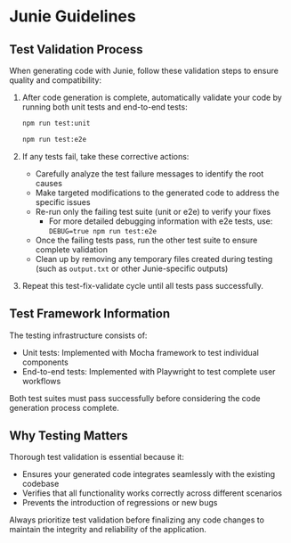 # Junie Guidelines

## Test Validation Process

When generating code with Junie, follow these validation steps to ensure quality and compatibility:

1. After code generation is complete, automatically validate your code by running both unit tests and end-to-end tests:
   ```bash
   npm run test:unit
   ```
   ```bash
   npm run test:e2e
   ```

2. If any tests fail, take these corrective actions:
   - Carefully analyze the test failure messages to identify the root causes
   - Make targeted modifications to the generated code to address the specific issues
   - Re-run only the failing test suite (unit or e2e) to verify your fixes
     - For more detailed debugging information with e2e tests, use: `DEBUG=true npm run test:e2e`
   - Once the failing tests pass, run the other test suite to ensure complete validation
   - Clean up by removing any temporary files created during testing (such as `output.txt` or other Junie-specific outputs)

3. Repeat this test-fix-validate cycle until all tests pass successfully.

## Test Framework Information

The testing infrastructure consists of:
- Unit tests: Implemented with Mocha framework to test individual components
- End-to-end tests: Implemented with Playwright to test complete user workflows

Both test suites must pass successfully before considering the code generation process complete.

## Why Testing Matters

Thorough test validation is essential because it:
- Ensures your generated code integrates seamlessly with the existing codebase
- Verifies that all functionality works correctly across different scenarios
- Prevents the introduction of regressions or new bugs

Always prioritize test validation before finalizing any code changes to maintain the integrity and reliability of the application.
